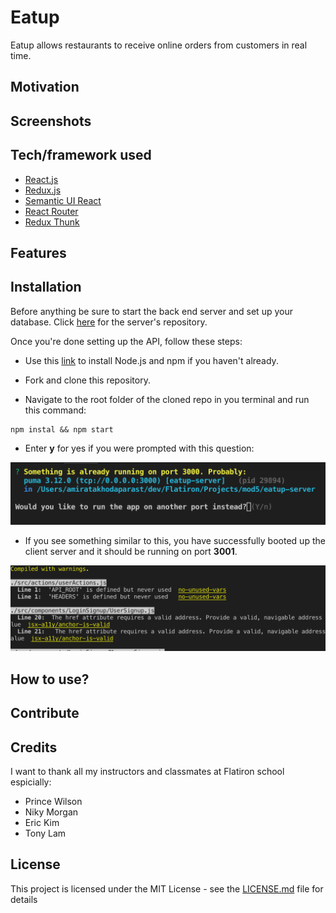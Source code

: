 # Eatup

Eatup allows restaurants to receive online orders from customers in real time.

## Motivation

## Screenshots

## Tech/framework used

- [React.js](https://reactjs.org/)
- [Redux.js](https://redux.js.org/)
- [Semantic UI React](https://react.semantic-ui.com/)
- [React Router](https://github.com/ReactTraining/react-router/tree/master/packages/react-router-dom)
- [Redux Thunk](https://github.com/reduxjs/redux-thunk)

## Features

## Installation

Before anything be sure to start the back end server and set up your database. Click [here](http://github.com/amiratak88/eatup-server) for the server's repository.

Once you're done setting up the API, follow these steps:

- Use this [link](https://nodejs.org/en/download/) to install Node.js and npm if you haven't already. 

- Fork and clone this repository.

- Navigate to the root folder of the cloned repo in you terminal and run this command:
```
npm instal && npm start
```
- Enter **y** for yes if you were prompted with this question:

![Port already in use!](src/assets/images/readme/port_already_in_use_prompt.png)

- If you see something similar to this, you have successfully booted up the client server and it should be running on port **3001**.

![Installation Finished](src/assets/images/readme/installation_final_page.png)

## How to use?

## Contribute

## Credits

I want to thank all my instructors and classmates at Flatiron school espicially:
- Prince Wilson
- Niky Morgan
- Eric Kim
- Tony Lam

## License

This project is licensed under the MIT License - see the [LICENSE.md](LICENSE.md) file for details